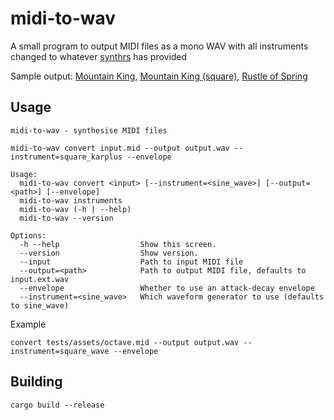 # midi-to-wav

A small program to output MIDI files as a mono WAV with all instruments changed to whatever [synthrs](https://github.com/gyng/synthrs) has provided

Sample output:
[Mountain King](docs/assets/mountainking.ogg),
[Mountain King (square)](docs/assets/mountainking-puresquare.ogg),
[Rustle of Spring](docs/assets/rustle.ogg)

## Usage

```
midi-to-wav - synthesise MIDI files

midi-to-wav convert input.mid --output output.wav --instrument=square_karplus --envelope

Usage:
  midi-to-wav convert <input> [--instrument=<sine_wave>] [--output=<path>] [--envelope]
  midi-to-wav instruments
  midi-to-wav (-h | --help)
  midi-to-wav --version

Options:
  -h --help                  Show this screen.
  --version                  Show version.
  --input                    Path to input MIDI file
  --output=<path>            Path to output MIDI file, defaults to input.ext.wav
  --envelope                 Whether to use an attack-decay envelope
  --instrument=<sine_wave>   Which waveform generator to use (defaults to sine_wave)
```

Example

```
convert tests/assets/octave.mid --output output.wav --instrument=square_wave --envelope
```

## Building

```
cargo build --release
```
